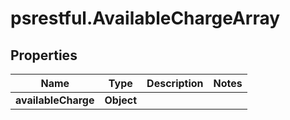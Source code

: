 # psrestful.AvailableChargeArray

## Properties
Name | Type | Description | Notes
------------ | ------------- | ------------- | -------------
**availableCharge** | **Object** |  | 
